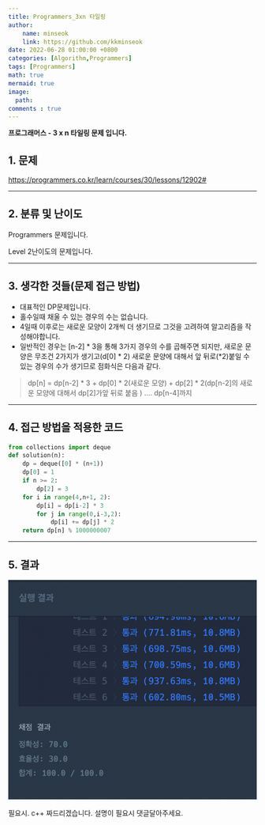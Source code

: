 ```yaml
---
title: Programmers_3xn 타일링
author: 
    name: minseok
    link: https://github.com/kkminseok
date: 2022-06-28 01:00:00 +0800
categories: [Algorithm,Programmers]
tags: [Programmers]
math: true
mermaid: true
image: 
  path: 
comments : true
---
```


**프로그래머스 - 3 x n 타일링 문제 입니다.**


## 1. 문제
<https://programmers.co.kr/learn/courses/30/lessons/12902#>

-----  

## 2. 분류 및 난이도

Programmers 문제입니다.  

Level 2난이도의 문제입니다. 


-----  

## 3. 생각한 것들(문제 접근 방법)

- 대표적인 DP문제입니다.
- 홀수일때 채울 수 있는 경우의 수는 없습니다.
- 4일때 이후로는 새로운 모양이 2개씩 더 생기므로 그것을 고려하여 알고리즘을 작성해야합니다.
- 일반적인 경우는 [n-2] * 3을 통해 3가지 경우의 수를 곱해주면 되지만, 새로운 문양은 무조건 2가지가 생기고(d[0] * 2) 새로운 문양에 대해서 앞 뒤로(*2)붙일 수 있는 경우의 수가 생기므로 점화식은 다음과 같다.

> dp[n] = dp[n-2] * 3 + dp[0] * 2(새로운 모양) + dp[2] * 2(dp[n-2]의 새로운 모양에 대해서 dp[2]가앞 뒤로 붙음 ) .... dp[n-4]까지


-----  

## 4. 접근 방법을 적용한 코드

```python
from collections import deque
def solution(n):
    dp = deque([0] * (n+1))
    dp[0] = 1
    if n >= 2:
        dp[2] = 3
    for i in range(4,n+1, 2):
        dp[i] = dp[i-2] * 3
        for j in range(0,i-3,2):
            dp[i] += dp[j] * 2
    return dp[n] % 1000000007
```


-----



## 5. 결과

![](/assets/img/sample/Programmers/All/3xnTile.png)

필요시. c++ 짜드리겠습니다. 설명이 필요시 댓글달아주세요.

